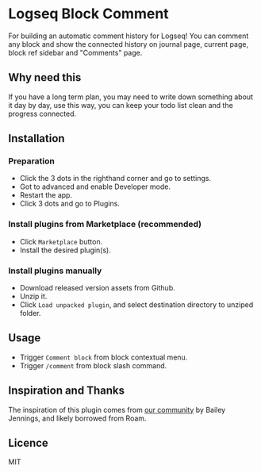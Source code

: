 # Logseq Block Comment

For building an automatic comment history for Logseq! You can comment any block and show the connected history on journal page, current page, block ref sidebar and "Comments" page.

## Why need this

If you have a long term plan, you may need to write down something about it day by day, use this way, you can keep your todo list clean and the progress connected.

## Installation

### Preparation

* Click the 3 dots in the righthand corner and go to settings.
* Got to advanced and enable Developer mode.
* Restart the app.
* Click 3 dots and go to Plugins.

### Install plugins from Marketplace (recommended)

* Click `Marketplace` button.
* Install the desired plugin(s).

### Install plugins manually

* Download released version assets from Github.
* Unzip it.
* Click `Load unpacked plugin`, and select destination directory to unziped folder.

## Usage

* Trigger `Comment block` from block contextual menu.
* Trigger `/comment` from block slash command.

## Inspiration and Thanks

The inspiration of this plugin comes from [our community](https://discord.com/channels/725182569297215569/915076465027055656/915226549857435709) by Bailey Jennings, and likely borrowed from Roam.

## Licence

MIT

